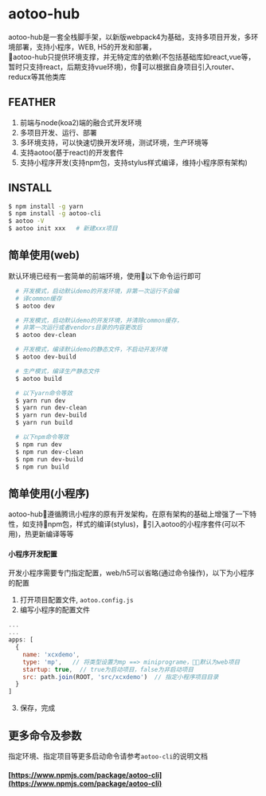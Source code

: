 # aotoo-hub
aotoo-hub是一套全栈脚手架，以新版webpack4为基础，支持多项目开发，多环境部署，支持小程序，WEB, H5的开发和部署，  
aotoo-hub只提供环境支撑，并无特定库的依赖(不包括基础库如react,vue等，暂时只支持react，后期支持vue环境)，你可以根据自身项目引入router、reducx等其他类库

## FEATHER
1. 前端与node(koa2)端的融合式开发环境
2. 多项目开发、运行、部署
3. 多环境支持，可以快速切换开发环境，测试环境，生产环境等
4. 支持aotoo(基于react)的开发套件
5. 支持小程序开发(支持npm包，支持stylus样式编译，维持小程序原有架构)

## INSTALL
```bash
$ npm install -g yarn
$ npm install -g aotoo-cli
$ aotoo -V
$ aotoo init xxx   # 新建xxx项目
```

## 简单使用(web)
默认环境已经有一套简单的前端环境，使用以下命令运行即可
```bash
  # 开发模式，启动默认demo的开发环境，非第一次运行不会编
  # 译common缓存
  $ aotoo dev  

  # 开发模式，启动默认demo的开发环境，并清除common缓存，
  # 非第一次运行或者vendors目录的内容更改后
  $ aotoo dev-clean  

  # 开发模式，编译默认demo的静态文件，不启动开发环境
  $ aotoo dev-build  

  # 生产模式，编译生产静态文件
  $ aotoo build 

  # 以下yarn命令等效
  $ yarn run dev
  $ yarn run dev-clean
  $ yarn run dev-build
  $ yarn run build

  # 以下npm命令等效
  $ npm run dev
  $ npm run dev-clean 
  $ npm run dev-build 
  $ npm run build
```

## 简单使用(小程序) 
aotoo-hub遵循腾讯小程序的原有开发架构，在原有架构的基础上增强了一下特性，如支持npm包，样式的编译(stylus)，引入aotoo的小程序套件(可以不用)，热更新编译等等  

#### 小程序开发配置
开发小程序需要专门指定配置，web/h5可以省略(通过命令操作)，以下为小程序的配置

1. 打开项目配置文件, `aotoo.config.js`
2. 编写小程序的配置文件   
```js
...
...
apps: [
  {
    name: 'xcxdemo',
    type: 'mp',   // 将类型设置为mp ==> miniprograme，默认为web项目
    startup: true,  // true为启动项目，false为非启动项目
    src: path.join(ROOT, 'src/xcxdemo')  // 指定小程序项目目录
  }
]
```  

3. 保存，完成

## 更多命令及参数
指定环境、指定项目等更多启动命令请参考`aotoo-cli`的说明文档   
#### [https://www.npmjs.com/package/aotoo-cli](https://www.npmjs.com/package/aotoo-cli)

